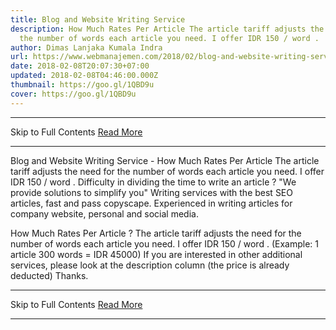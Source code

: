 ```yaml
---
title: Blog and Website Writing Service
description: How Much Rates Per Article The article tariff adjusts the need for
  the number of words each article you need. I offer IDR 150 / word .
author: Dimas Lanjaka Kumala Indra
url: https://www.webmanajemen.com/2018/02/blog-and-website-writing-service.html
date: 2018-02-08T20:07:30+07:00
updated: 2018-02-08T04:46:00.000Z
thumbnail: https://goo.gl/1QBD9u
cover: https://goo.gl/1QBD9u
---
```


<hr/> Skip to Full Contents <a href="https://www.webmanajemen.com/2018/02/blog-and-website-writing-service.html" rel="follow" class="button" id="read-more">Read More</a> <hr/> Blog and Website Writing Service - How Much Rates Per Article The article tariff adjusts the need for the number of words each article you need. I offer IDR 150 / word . Difficulty in dividing the time to write an article ?
"We provide solutions to simplify you"
Writing services with the best SEO articles, fast and pass copyscape.
Experienced in writing articles for company website, personal and social media.

How Much Rates Per Article ?
The article tariff adjusts the need for the number of words each article you need. I offer IDR 150 / word . (Example: 1 article 300 words = IDR 45000) 
If you are interested in other additional services, please look at the description column (the price is already deducted) 
Thanks. <hr/> Skip to Full Contents <a href="https://www.webmanajemen.com/2018/02/blog-and-website-writing-service.html" rel="follow" class="button" id="read-more">Read More</a> <hr/>